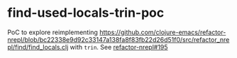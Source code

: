 # find-used-locals-trin-poc

PoC to explore reimplementing https://github.com/clojure-emacs/refactor-nrepl/blob/bc22338e9d92c33147a138fa8f83fb22d26d51f0/src/refactor_nrepl/find/find_locals.clj with `trin`. See [refactor-nrepl#195](https://github.com/clojure-emacs/refactor-nrepl/issues/195)
